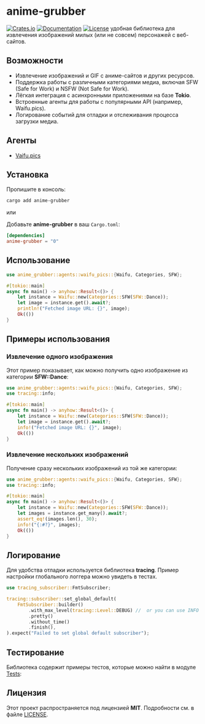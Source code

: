 # anime-grubber
[![Crates.io](https://img.shields.io/crates/v/anime-grubber.svg)](https://crates.io/crates/anime-grubber)
[![Documentation]( https://img.shields.io/badge/docs-doc.rs-red)](https://docs.rs/anime-grubber)
[![License](https://img.shields.io/crates/l/anime-grubber.svg)](LICENSE)
удобная библиотека для извлечения изображений милых (или не совсем) персонажей с веб-сайтов.

## Возможности

- Извлечение изображений и GIF с аниме-сайтов и других ресурсов.
- Поддержка работы с различными категориями медиа, включая SFW (Safe for Work) и NSFW (Not Safe for Work).
- Лёгкая интеграция с асинхронными приложениями на базе **Tokio**.
- Встроенные агенты для работы с популярными API (например, Waifu.pics).
- Логирование событий для отладки и отслеживания процесса загрузки медиа.

## Агенты

- [Vaifu.pics](https://waifu.pics/docs)

## Установка

Пропишите в консоль:
```sh
cargo add anime-grubber
```

или

Добавьте **anime-grubber** в ваш `Cargo.toml`:

```toml
[dependencies]
anime-grubber = "0"
```

## Использование

```rust
use anime_grubber::agents::waifu_pics::{Waifu, Categories, SFW};

#[tokio::main]
async fn main() -> anyhow::Result<()> {
    let instance = Waifu::new(Categories::SFW(SFW::Dance));
    let image = instance.get().await?;
    println!("Fetched image URL: {}", image);
    Ok(())
}
```

## Примеры использования

### Извлечение одного изображения

Этот пример показывает, как можно получить одно изображение из категории **SFW::Dance**:

```rust
use anime_grubber::agents::waifu_pics::{Waifu, Categories, SFW};
use tracing::info;

#[tokio::main]
async fn main() -> anyhow::Result<()> {
    let instance = Waifu::new(Categories::SFW(SFW::Dance));
    let image = instance.get().await?;
    info!("Fetched image URL: {}", image);
    Ok(())
}
```

### Извлечение нескольких изображений

Получение сразу нескольких изображений из той же категории:

```rust
use anime_grubber::agents::waifu_pics::{Waifu, Categories, SFW};
use tracing::info;

#[tokio::main]
async fn main() -> anyhow::Result<()> {
    let instance = Waifu::new(Categories::SFW(SFW::Dance));
    let images = instance.get_many().await?;
    assert_eq!(images.len(), 30);
    info!("{:#?}", images);
    Ok(())
}
```

## Логирование

Для удобства отладки используется библиотека **tracing**. Пример настройки глобального логгера можно увидеть в тестах.

```rust
use tracing_subscriber::FmtSubscriber;

tracing::subscriber::set_global_default(
    FmtSubscriber::builder()
        .with_max_level(tracing::Level::DEBUG) //  or you can use INFO .with_max_level(tracing::Level::INFO)
        .pretty()
        .without_time()
        .finish(),
).expect("Failed to set global default subscriber");
```

## Тестирование

Библиотека содержит примеры тестов, которые можно найти в модуле [Tests](./tests/):


## Лицензия

Этот проект распространяется под лицензией **MIT**. Подробности см. в файле [LICENSE](./LICENSE).
